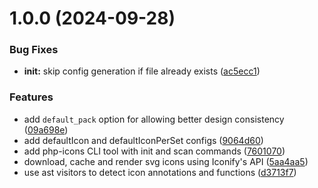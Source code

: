 # 1.0.0 (2024-09-28)

### Bug Fixes

- **init:** skip config generation if file already exists
  ([ac5ecc1](https://github.com/yassinedoghri/php-icons/commit/ac5ecc155a8bdd6f3e964905705ded3dab4451c1))

### Features

- add `default_pack` option for allowing better design consistency
  ([09a698e](https://github.com/yassinedoghri/php-icons/commit/09a698ef98e874dd781c73421547a8855f10a41f))
- add defaultIcon and defaultIconPerSet configs
  ([9064d60](https://github.com/yassinedoghri/php-icons/commit/9064d60f66d031181adf11b4328ff923c5c82288))
- add php-icons CLI tool with init and scan commands
  ([7601070](https://github.com/yassinedoghri/php-icons/commit/7601070a7d3b927fd1ac3ceb72157bacda09ddbc))
- download, cache and render svg icons using Iconify's API
  ([5aa4aa5](https://github.com/yassinedoghri/php-icons/commit/5aa4aa5da6ade6aa449238d6e34f0c0efbd8007d))
- use ast visitors to detect icon annotations and functions
  ([d3713f7](https://github.com/yassinedoghri/php-icons/commit/d3713f7a902997912a309de2d594fb61abb9d351))
